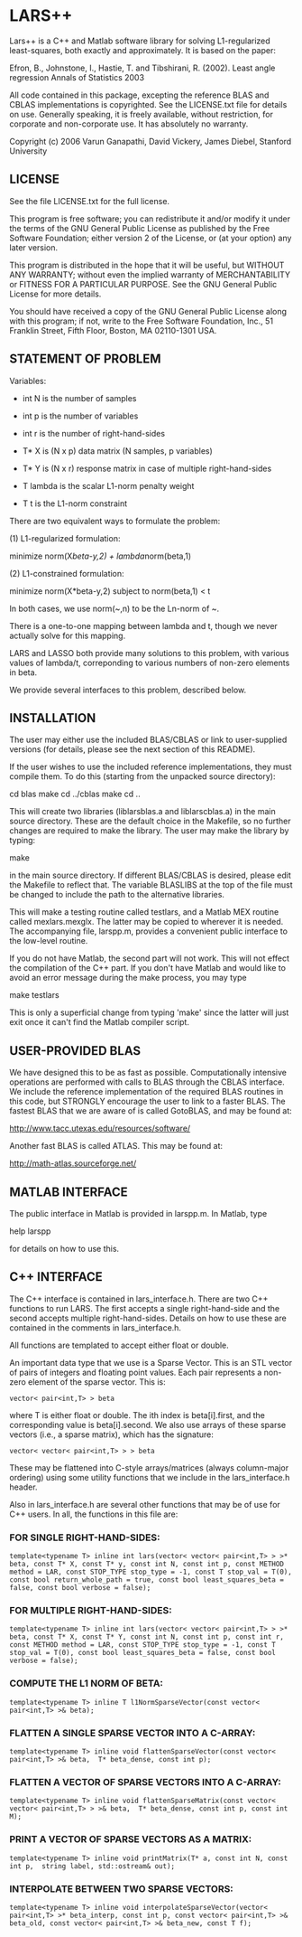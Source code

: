 LARS++
======

Lars++ is a C++ and Matlab software library for solving L1-regularized
least-squares, both exactly and approximately.  It is based on the
paper:

Efron, B., Johnstone, I., Hastie, T. and Tibshirani, R. (2002). Least angle regression
Annals of Statistics 2003

All code contained in this package, excepting the reference BLAS and
CBLAS implementations is copyrighted.  See the LICENSE.txt file for
details on use.  Generally speaking, it is freely available, without
restriction, for corporate and non-corporate use.  It has absolutely
no warranty.

Copyright (c) 2006 Varun Ganapathi, David Vickery, James Diebel,
Stanford University


## LICENSE

See the file LICENSE.txt for the full license.

This program is free software; you can redistribute it and/or modify
it under the terms of the GNU General Public License as published by
the Free Software Foundation; either version 2 of the License, or (at
your option) any later version.

This program is distributed in the hope that it will be useful, but
WITHOUT ANY WARRANTY; without even the implied warranty of
MERCHANTABILITY or FITNESS FOR A PARTICULAR PURPOSE.  See the GNU
General Public License for more details.

You should have received a copy of the GNU General Public License
along with this program; if not, write to the Free Software
Foundation, Inc., 51 Franklin Street, Fifth Floor, Boston, MA
02110-1301 USA.



## STATEMENT OF PROBLEM

Variables:
  - int N is the number of samples
  - int p is the number of variables
  - int r is the number of right-hand-sides
  - T* X is (N x p) data matrix (N samples, p variables)
  - T* Y is (N x r) response matrix in case of multiple right-hand-sides

  - T lambda is the scalar L1-norm penalty weight
  - T t is the L1-norm constraint
  
There are two equivalent ways to formulate the problem:
  
  (1) L1-regularized formulation:
  
minimize norm(X*beta-y,2) + lambda*norm(beta,1)
  
  (2) L1-constrained formulation:
  
  minimize norm(X*beta-y,2)
  subject to norm(beta,1) < t
  
In both cases, we use norm(~,n) to be the Ln-norm of ~.
  
There is a one-to-one mapping between lambda and t, though we never
actually solve for this mapping.
  
LARS and LASSO both provide many solutions to this problem, with
various values of lambda/t, correponding to various numbers of
non-zero elements in beta.
  
We provide several interfaces to this problem, described below.

## INSTALLATION

The user may either use the included BLAS/CBLAS or link to
user-supplied versions (for details, please see the next section of
this README).

If the user wishes to use the included reference implementations, they
must compile them.  To do this (starting from the unpacked source
directory):

cd blas
make
cd ../cblas
make
cd ..

This will create two libraries (liblarsblas.a and liblarscblas.a) in
the main source directory.  These are the default choice in the
Makefile, so no further changes are required to make the library.  The
user may make the library by typing:

make

in the main source directory.  If different BLAS/CBLAS is desired,
please edit the Makefile to reflect that.  The variable BLASLIBS at
the top of the file must be changed to include the path to the
alternative libraries.

This will make a testing routine called testlars, and a Matlab MEX
routine called mexlars.mexglx.  The latter may be copied to wherever
it is needed.  The accompanying file, larspp.m, provides a convenient
public interface to the low-level routine.

If you do not have Matlab, the second part will not work.  This will
not effect the compilation of the C++ part.  If you don't have Matlab
and would like to avoid an error message during the make process, you
may type

make testlars

This is only a superficial change from typing 'make' since the latter
will just exit once it can't find the Matlab compiler script.



## USER-PROVIDED BLAS

We have designed this to be as fast as possible. Computationally
intensive operations are performed with calls to BLAS through the
CBLAS interface.  We include the reference implementation of the
required BLAS routines in this code, but STRONGLY encourage the user
to link to a faster BLAS.  The fastest BLAS that we are aware of is
called GotoBLAS, and may be found at:

http://www.tacc.utexas.edu/resources/software/

Another fast BLAS is called ATLAS.  This may be found at:

http://math-atlas.sourceforge.net/



## MATLAB INTERFACE

The public interface in Matlab is provided in larspp.m.  In Matlab,
type 

help larspp 

for details on how to use this.



## C++ INTERFACE

The C++ interface is contained in lars_interface.h.  There are two C++
functions to run LARS.  The first accepts a single right-hand-side and
the second accepts multiple right-hand-sides.  Details on how to use
these are contained in the comments in lars_interface.h.

All functions are templated to accept either float or double.

An important data type that we use is a Sparse Vector.  This is an STL
vector of pairs of integers and floating point values.  Each pair
represents a non-zero element of the sparse vector.  This is:

`vector< pair<int,T> > beta`

where T is either float or double.  The ith index is beta[i].first,
and the corresponding value is beta[i].second.  We also use arrays of
these sparse vectors (i.e., a sparse matrix), which has the signature:

`vector< vector< pair<int,T> > > beta`

These may be flattened into C-style arrays/matrices (always
column-major ordering) using some utility functions that we include in
the lars_interface.h header.

Also in lars_interface.h are several other functions that may be of
use for C++ users.  In all, the functions in this file are:

### FOR SINGLE RIGHT-HAND-SIDES:
  `template<typename T>
  inline int lars(vector< vector< pair<int,T> > >* beta,
		  const T* X,
		  const T* y,
		  const int N,
		  const int p,
		  const METHOD method = LAR,
		  const STOP_TYPE stop_type = -1,
		  const T stop_val = T(0),
		  const bool return_whole_path = true,
		  const bool least_squares_beta = false,
		  const bool verbose = false);`

### FOR MULTIPLE RIGHT-HAND-SIDES:
  `template<typename T>
  inline int lars(vector< vector< pair<int,T> > >* beta,
		  const T* X,
		  const T* Y,
		  const int N,
		  const int p,
		  const int r,
		  const METHOD method = LAR,
		  const STOP_TYPE stop_type = -1,
		  const T stop_val = T(0),
		  const bool least_squares_beta = false,
		  const bool verbose = false);`

### COMPUTE THE L1 NORM OF BETA:
  `template<typename T>
  inline T l1NormSparseVector(const vector< pair<int,T> >& beta);`

### FLATTEN A SINGLE SPARSE VECTOR INTO A C-ARRAY:
  `template<typename T>
  inline void flattenSparseVector(const vector< pair<int,T> >& beta, 
				  T* beta_dense, const int p);`

### FLATTEN A VECTOR OF SPARSE VECTORS INTO A C-ARRAY:
  `template<typename T>
  inline void flattenSparseMatrix(const vector< vector< pair<int,T> > >& beta, 
				  T* beta_dense, const int p, const int M);`

### PRINT A VECTOR OF SPARSE VECTORS AS A MATRIX:
  `template<typename T>
  inline void printMatrix(T* a, const int N, const int p, 
			  string label, std::ostream& out);`

### INTERPOLATE BETWEEN TWO SPARSE VECTORS:
  `template<typename T>
  inline void interpolateSparseVector(vector< pair<int,T> >* beta_interp,
				      const int p,
				      const vector< pair<int,T> >& beta_old,
				      const vector< pair<int,T> >& beta_new,
				      const T f);`
